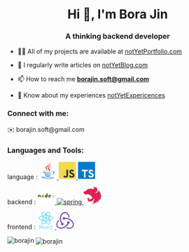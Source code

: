 <h1 align="center">Hi 👋, I'm Bora Jin</h1>
<h3 align="center">A thinking backend developer</h3>


- 👨‍💻 All of my projects are available at [notYetPortfolio.com](notYetPortfolio.com)

- 📝 I regularly write articles on [notYetBlog.com](notYetBlog.com)

- 📫 How to reach me **borajin.soft@gmail.com**

- 📄 Know about my experiences [notYetExpericences](notYetExpericences)


<h3 align="left">Connect with me:</h3>
<p align="left">
  ✉️ borajin.soft@gmail.com
</p>


<h3 align="left">Languages and Tools:</h3>
language : <a href="https://www.java.com" target="_blank" rel="noreferrer"> <img src="https://raw.githubusercontent.com/devicons/devicon/master/icons/java/java-original.svg" alt="java" width="40" height="40"/> </a>
<a href="https://developer.mozilla.org/en-US/docs/Web/JavaScript" target="_blank" rel="noreferrer"> <img src="https://raw.githubusercontent.com/devicons/devicon/master/icons/javascript/javascript-original.svg" alt="javascript" width="40" height="40"/> </a>
<a href="https://www.typescriptlang.org/" target="_blank" rel="noreferrer"> <img src="https://raw.githubusercontent.com/devicons/devicon/master/icons/typescript/typescript-original.svg" alt="typescript" width="40" height="40"/> </a> </p>


backend : <a href="https://nodejs.org" target="_blank" rel="noreferrer"> <img src="https://raw.githubusercontent.com/devicons/devicon/master/icons/nodejs/nodejs-original-wordmark.svg" alt="nodejs" width="40" height="40"/> </a> 
<a href="https://spring.io/" target="_blank" rel="noreferrer"> <img src="https://www.vectorlogo.zone/logos/springio/springio-icon.svg" alt="spring" width="40" height="40"/> </a>
<a href="https://nestjs.com/" target="_blank" rel="noreferrer"> <img src="https://raw.githubusercontent.com/devicons/devicon/master/icons/nestjs/nestjs-plain.svg" alt="nestjs" width="40" height="40"/> </a>


frontend : <a href="https://reactjs.org/" target="_blank" rel="noreferrer"> <img src="https://raw.githubusercontent.com/devicons/devicon/master/icons/react/react-original-wordmark.svg" alt="react" width="40" height="40"/> </a>
<a href="https://redux.js.org" target="_blank" rel="noreferrer"> <img src="https://raw.githubusercontent.com/devicons/devicon/master/icons/redux/redux-original.svg" alt="redux" width="40" height="40"/> </a> 



<p><img align="left" src="https://github-readme-stats.vercel.app/api/top-langs?username=borajin&show_icons=true&locale=en&layout=compact" alt="borajin" /></p>

<p>&nbsp;<img align="center" src="https://github-readme-stats.vercel.app/api?username=borajin&show_icons=true&locale=en" alt="borajin" /></p>
